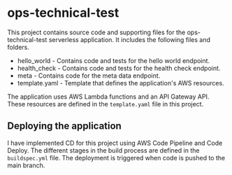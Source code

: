 # ops-technical-test

This project contains source code and supporting files for the ops-technical-test serverless application. It includes the following files and folders.

- hello_world - Contains code and tests for the hello world endpoint.
- health_check - Contains code and tests for the health check endpoint.
- meta - Contains code for the meta data endpoint.
- template.yaml - Template that defines the application's AWS resources.

The application uses AWS Lambda functions and an API Gateway API. These resources are defined in the `template.yaml` file in this project.


## Deploying the application

I have implemented CD for this project using AWS Code Pipeline and Code Deploy. The different stages in the build process are defined in the `buildspec.yml` file. The deployment is triggered when code is pushed to the main branch.